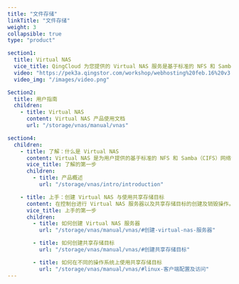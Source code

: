 ```yaml
---
title: "文件存储"
linkTitle: "文件存储"
weight: 3
collapsible: true
type: "product"

section1:
  title: Virtual NAS
  vice_title: QingCloud 为您提供的 Virtual NAS 服务是基于标准的 NFS 和 Samba（CIFS）网络协议实现的数据传输，通过创建一个 NAS 服务器，您可以在多个主机客户端以及不同的操作系统间进行数据共享。同时提供权限组和账号配置功能，便于您对主机客户端进行访问控制和管理配置。
  video: "https://pek3a.qingstor.com/workshop/webhosting%20feb.16%20v3.mp4"
  video_img: "/images/video.png"

Section2:
  title: 用户指南
  children:
    - title: Virtual NAS
      content: Virtual NAS 产品使用文档
      url: "/storage/vnas/manual/vnas"

section4:
  children:
    - title: 了解：什么是 Virtual NAS
      content: Virtual NAS 是为用户提供的基于标准的 NFS 和 Samba（CIFS）网络协议实现的 NAS 服务。
      vice_title: 了解的第一步
      children:
        - title: 产品概述
          url: "/storage/vnas/intro/introduction"

    - title: 上手：创建 Virtual NAS 与使用共享存储目标
      content: 在控制台进行 Virtual NAS 服务器以及共享存储目标的创建及销毁操作。
      vice_title: 上手的第一步
      children: 
        - title: 如何创建 Virtual NAS 服务器
          url: "/storage/vnas/manual/vnas/#创建-virtual-nas-服务器"

        - title: 如何创建共享存储目标
          url: "/storage/vnas/manual/vnas/#创建共享存储目标"          

        - title: 如何在不同的操作系统上使用共享存储目标
          url: "/storage/vnas/manual/vnas/#linux-客户端配置及访问"
---
```



<!-- type: "product" 这个参数表明这是一个产品index页面 -->
<!-- section1 为产品index页面 主标题 副标题 video  video_img为视频图片  -->
<!-- section2 为产品index页面 第一个大块的用户文档配置  -->
<!-- section3 为产品index页面 第二个大块的开发者文档配置  -->
<!-- section4 为产品index页面 第三个大块的学习路径配置  -->
